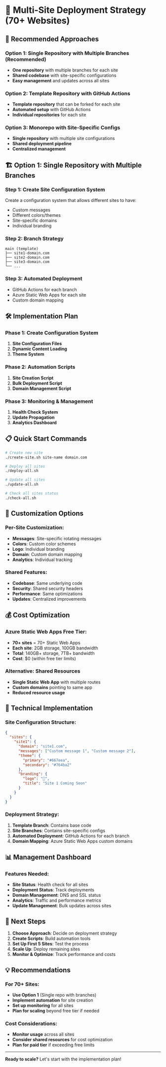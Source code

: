 # 🚀 Multi-Site Deployment Strategy (70+ Websites)

## 🎯 Recommended Approaches

### Option 1: Single Repository with Multiple Branches (Recommended)
- **One repository** with multiple branches for each site
- **Shared codebase** with site-specific configurations
- **Easy management** and updates across all sites

### Option 2: Template Repository with GitHub Actions
- **Template repository** that can be forked for each site
- **Automated setup** with GitHub Actions
- **Individual repositories** for each site

### Option 3: Monorepo with Site-Specific Configs
- **Single repository** with multiple site configurations
- **Shared deployment pipeline**
- **Centralized management**

## 🏗️ Option 1: Single Repository with Multiple Branches

### Step 1: Create Site Configuration System

Create a configuration system that allows different sites to have:
- Custom messages
- Different colors/themes
- Site-specific domains
- Individual branding

### Step 2: Branch Strategy
```
main (template)
├── site1-domain.com
├── site2-domain.com
├── site3-domain.com
└── ...
```

### Step 3: Automated Deployment
- GitHub Actions for each branch
- Azure Static Web Apps for each site
- Custom domain mapping

## 🛠️ Implementation Plan

### Phase 1: Create Configuration System
1. **Site Configuration Files**
2. **Dynamic Content Loading**
3. **Theme System**

### Phase 2: Automation Scripts
1. **Site Creation Script**
2. **Bulk Deployment Script**
3. **Domain Management Script**

### Phase 3: Monitoring & Management
1. **Health Check System**
2. **Update Propagation**
3. **Analytics Dashboard**

## 📋 Quick Start Commands

```bash
# Create new site
./create-site.sh site-name domain.com

# Deploy all sites
./deploy-all.sh

# Update all sites
./update-all.sh

# Check all sites status
./check-all.sh
```

## 🎨 Customization Options

### Per-Site Customization:
- **Messages**: Site-specific rotating messages
- **Colors**: Custom color schemes
- **Logo**: Individual branding
- **Domain**: Custom domain mapping
- **Analytics**: Individual tracking

### Shared Features:
- **Codebase**: Same underlying code
- **Security**: Shared security headers
- **Performance**: Same optimizations
- **Updates**: Centralized improvements

## 💰 Cost Optimization

### Azure Static Web Apps Free Tier:
- **70+ sites** = 70+ Static Web Apps
- **Each site**: 2GB storage, 100GB bandwidth
- **Total**: 140GB+ storage, 7TB+ bandwidth
- **Cost**: $0 (within free tier limits)

### Alternative: Shared Resources
- **Single Static Web App** with multiple routes
- **Custom domains** pointing to same app
- **Reduced resource usage**

## 🔧 Technical Implementation

### Site Configuration Structure:
```json
{
  "sites": {
    "site1": {
      "domain": "site1.com",
      "messages": ["Custom message 1", "Custom message 2"],
      "theme": {
        "primary": "#667eea",
        "secondary": "#764ba2"
      },
      "branding": {
        "logo": "🚀",
        "title": "Site 1 Coming Soon"
      }
    }
  }
}
```

### Deployment Strategy:
1. **Template Branch**: Contains base code
2. **Site Branches**: Contains site-specific configs
3. **Automated Deployment**: GitHub Actions for each branch
4. **Domain Mapping**: Azure Static Web Apps custom domains

## 📊 Management Dashboard

### Features Needed:
- **Site Status**: Health check for all sites
- **Deployment Status**: Track deployments
- **Domain Management**: DNS and SSL status
- **Analytics**: Traffic and performance metrics
- **Update Management**: Bulk updates across sites

## 🚀 Next Steps

1. **Choose Approach**: Decide on deployment strategy
2. **Create Scripts**: Build automation tools
3. **Set Up First 5 Sites**: Test the process
4. **Scale Up**: Deploy remaining sites
5. **Monitor & Optimize**: Track performance and costs

## 💡 Recommendations

### For 70+ Sites:
- **Use Option 1** (Single repo with branches)
- **Implement automation** for site creation
- **Set up monitoring** for all sites
- **Plan for scaling** beyond free tier if needed

### Cost Considerations:
- **Monitor usage** across all sites
- **Consider shared resources** for cost optimization
- **Plan for paid tier** if exceeding free limits

---

**Ready to scale?** Let's start with the implementation plan! 
